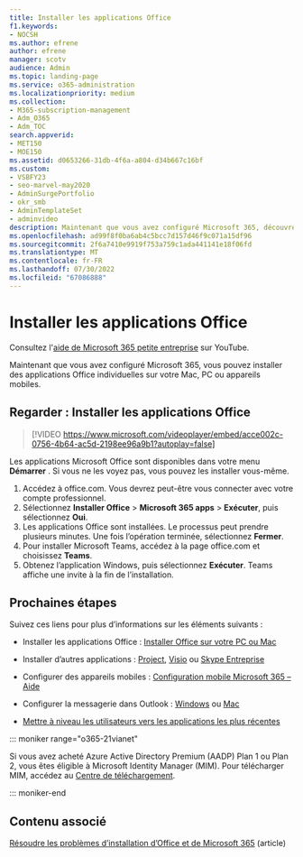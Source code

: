 ```yaml
---
title: Installer les applications Office
f1.keywords:
- NOCSH
ms.author: efrene
author: efrene
manager: scotv
audience: Admin
ms.topic: landing-page
ms.service: o365-administration
ms.localizationpriority: medium
ms.collection:
- M365-subscription-management
- Adm_O365
- Adm_TOC
search.appverid:
- MET150
- MOE150
ms.assetid: d0653266-31db-4f6a-a804-d34b667c16bf
ms.custom:
- VSBFY23
- seo-marvel-may2020
- AdminSurgePortfolio
- okr_smb
- AdminTemplateSet
- adminvideo
description: Maintenant que vous avez configuré Microsoft 365, découvrez comment installer des applications Office individuelles sur votre Mac, PC ou appareils mobiles.
ms.openlocfilehash: ad99f8f0ba6ab4c5bcc7d157d46f9c071a15df96
ms.sourcegitcommit: 2f6a7410e9919f753a759c1ada441141e18f06fd
ms.translationtype: MT
ms.contentlocale: fr-FR
ms.lasthandoff: 07/30/2022
ms.locfileid: "67086888"
---
```

# <a name="install-office-applications"></a>Installer les applications Office

Consultez l'[aide de Microsoft 365 petite entreprise](https://go.microsoft.com/fwlink/?linkid=2197659) sur YouTube.

Maintenant que vous avez configuré Microsoft 365, vous pouvez installer des applications Office individuelles sur votre Mac, PC ou appareils mobiles.
  
## <a name="watch-install-office-apps"></a>Regarder : Installer les applications Office

> [!VIDEO https://www.microsoft.com/videoplayer/embed/acce002c-0756-4b64-ac5d-2198ee96a9b1?autoplay=false]

Les applications Microsoft Office sont disponibles dans votre menu  **Démarrer** . Si vous ne les voyez pas, vous pouvez les installer vous-même.

1. Accédez à office.com. Vous devrez peut-être vous connecter avec votre compte professionnel.
2. Sélectionnez **Installer Office**  >   **Microsoft 365 apps**  >  **Exécuter**, puis sélectionnez **Oui**.
3. Les applications Office sont installées. Le processus peut prendre plusieurs minutes. Une fois l’opération terminée, sélectionnez **Fermer**.
4. Pour installer Microsoft Teams, accédez à la page office.com et choisissez **Teams**.
5. Obtenez l’application Windows, puis sélectionnez **Exécuter**. Teams affiche une invite à la fin de l’installation.

## <a name="next-steps"></a>Prochaines étapes

Suivez ces liens pour plus d’informations sur les éléments suivants :
  
- Installer les applications Office : [Installer Office sur votre PC ou Mac](https://support.microsoft.com/office/4414eaaf-0478-48be-9c42-23adc4716658)

- Installer d’autres applications : [Project](https://support.microsoft.com/office/install-project-7059249b-d9fe-4d61-ab96-5c5bf435f281), [Visio](https://support.microsoft.com/office/install-visio-f98f21e3-aa02-4827-9167-ddab5b025710) ou [Skype Entreprise](https://support.microsoft.com/office/install-skype-for-business-8a0d4da8-9d58-44f9-9759-5c8f340cb3fb)

- Configurer des appareils mobiles : [Configuration mobile Microsoft 365 – Aide](https://support.microsoft.com/office/7dabb6cb-0046-40b6-81fe-767e0b1f014f)

- Configurer la messagerie dans Outlook : [Windows](https://support.microsoft.com/office/6e27792a-9267-4aa4-8bb6-c84ef146101b) ou [Mac](https://support.microsoft.com/office/6e27792a-9267-4aa4-8bb6-c84ef146101b#PickTab=Outlook_for_Mac)
 
- [Mettre à niveau les utilisateurs vers les applications les plus récentes](upgrade-users-to-latest-office-client.md) 

::: moniker range="o365-21vianet"

Si vous avez acheté Azure Active Directory Premium (AADP) Plan 1 ou Plan 2, vous êtes éligible à Microsoft Identity Manager (MIM). Pour télécharger MIM, accédez au [Centre de téléchargement](https://www.microsoft.com/zh-cn/download/details.aspx?id=58498).

::: moniker-end

## <a name="related-content"></a>Contenu associé
  
[Résoudre les problèmes d’installation d’Office et de Microsoft 365](https://support.microsoft.com/office/35ff2def-e0b2-4dac-9784-4cf212c1f6c2) (article)
